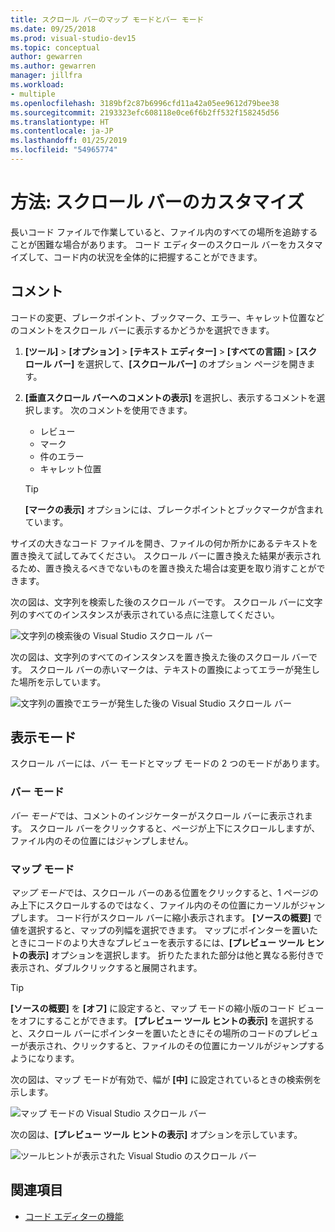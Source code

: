 ```yaml
---
title: スクロール バーのマップ モードとバー モード
ms.date: 09/25/2018
ms.prod: visual-studio-dev15
ms.topic: conceptual
author: gewarren
ms.author: gewarren
manager: jillfra
ms.workload:
- multiple
ms.openlocfilehash: 3189bf2c87b6996cfd11a42a05ee9612d79bee38
ms.sourcegitcommit: 2193323efc608118e0ce6f6b2ff532f158245d56
ms.translationtype: HT
ms.contentlocale: ja-JP
ms.lasthandoff: 01/25/2019
ms.locfileid: "54965774"
---
```

# <a name="how-to-customize-the-scroll-bar"></a>方法: スクロール バーのカスタマイズ

長いコード ファイルで作業していると、ファイル内のすべての場所を追跡することが困難な場合があります。 コード エディターのスクロール バーをカスタマイズして、コード内の状況を全体的に把握することができます。

## <a name="annotations"></a>コメント

コードの変更、ブレークポイント、ブックマーク、エラー、キャレット位置などのコメントをスクロール バーに表示するかどうかを選択できます。

   1. **[ツール]** > **[オプション]** > **[テキスト エディター]** > **[すべての言語]** > **[スクロール バー]** を選択して、**[スクロールバー]** のオプション ページを開きます。

   2. **[垂直スクロール バーへのコメントの表示]** を選択し、表示するコメントを選択します。 次のコメントを使用できます。

      - レビュー
      - マーク
      - 件のエラー
      - キャレット位置

      > [!TIP]
      > **[マークの表示]** オプションには、ブレークポイントとブックマークが含まれています。

サイズの大きなコード ファイルを開き、ファイルの何か所かにあるテキストを置き換えて試してみてください。 スクロール バーに置き換えた結果が表示されるため、置き換えるべきでないものを置き換えた場合は変更を取り消すことができます。

次の図は、文字列を検索した後のスクロール バーです。 スクロール バーに文字列のすべてのインスタンスが表示されている点に注意してください。

![文字列の検索後の Visual Studio スクロール バー](../ide/media/enhancedscrollbarsearch.png)

次の図は、文字列のすべてのインスタンスを置き換えた後のスクロール バーです。 スクロール バーの赤いマークは、テキストの置換によってエラーが発生した場所を示しています。

![文字列の置換でエラーが発生した後の Visual Studio スクロール バー](../ide/media/enhancedscrollbarreplace.png)

## <a name="display-modes"></a>表示モード

スクロール バーには、バー モードとマップ モードの 2 つのモードがあります。

### <a name="bar-mode"></a>バー モード

*バー モード*では、コメントのインジケーターがスクロール バーに表示されます。 スクロール バーをクリックすると、ページが上下にスクロールしますが、ファイル内のその位置にはジャンプしません。

### <a name="map-mode"></a>マップ モード

*マップ モード*では、スクロール バーのある位置をクリックすると、1 ページのみ上下にスクロールするのではなく、ファイル内のその位置にカーソルがジャンプします。 コード行がスクロール バーに縮小表示されます。 **[ソースの概要]** で値を選択すると、マップの列幅を選択できます。 マップにポインターを置いたときにコードのより大きなプレビューを表示するには、**[プレビュー ツール ヒントの表示]** オプションを選択します。 折りたたまれた部分は他と異なる影付きで表示され、ダブルクリックすると展開されます。

> [!TIP]
> **[ソースの概要]** を **[オフ]** に設定すると、マップ モードの縮小版のコード ビューをオフにすることができます。 **[プレビュー ツール ヒントの表示]** を選択すると、スクロール バーにポインターを置いたときにその場所のコードのプレビューが表示され、クリックすると、ファイルのその位置にカーソルがジャンプするようになります。

次の図は、マップ モードが有効で、幅が **[中]** に設定されているときの検索例を示します。

![マップ モードの Visual Studio スクロール バー](../ide/media/enhancedscrollbar.png)

次の図は、**[プレビュー ツール ヒントの表示]** オプションを示しています。

![ツールヒントが表示された Visual Studio のスクロール バー](../ide/media/enhancedscrollbarsearchtooltip.png)

## <a name="see-also"></a>関連項目

- [コード エディターの機能](../ide/writing-code-in-the-code-and-text-editor.md)